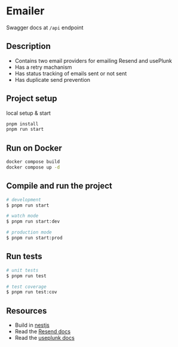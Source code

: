 # Emailer

Swagger docs at `/api` endpoint

## Description

* Contains two email providers for emailing Resend and usePlunk
* Has a retry machanism
* Has status tracking of emails sent or not sent
* Has duplicate send prevention

## Project setup

local setup & start

```bash
pnpm install
pnpm run start
```

## Run on Docker

```bash
docker compose build
docker compose up -d
```

## Compile and run the project

```bash
# development
$ pnpm run start

# watch mode
$ pnpm run start:dev

# production mode
$ pnpm run start:prod
```

## Run tests

```bash
# unit tests
$ pnpm run test

# test coverage
$ pnpm run test:cov
```

## Resources

* Build in [nestjs](https://docs.nestjs.com/)
* Read the [Resend docs](https://resend.com/docs/introduction)
* Read the [useplunk docs](https://www.useplunk.com/)